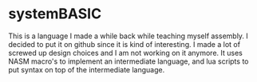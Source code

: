 # systemBASIC
This is a language I made a while back while teaching myself assembly. I decided to put it on github since it is kind of interesting. I made a lot of screwed up design choices and I am not working on it anymore. It uses NASM macro's to implement an intermediate language, and lua scripts to put syntax on top of the intermediate language.
